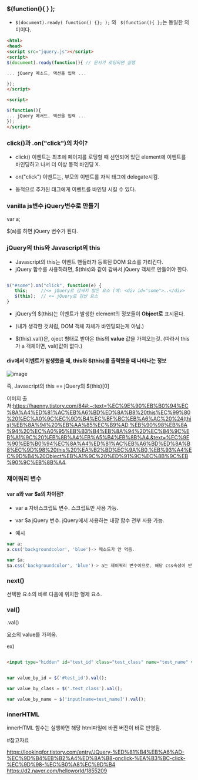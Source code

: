 

###  $(function(){ } );

- ```$(document).ready( function() {}; );``` 와 ``` $(function(){ };```는 동일한 의미이다.

```html
<html>
<head>
<script src="jquery.js"></script>
<script>
$(document).ready(function(){ // 문서가 로딩되면 실행 

... jQuery 메소드, 액션을 입력 ...

});
</script>
```

```html
<script>

$(function(){
... jQuery 메서드, 액션을 입력 ...
});
</script>
```

### click()과 .on("click")의 차이?

- click() 이벤트는 최초에 페이지를 로딩할 때 선언되어 있던 element에 이벤트를 바인딩하고 나서 더 이상 동적 바인딩 X. 
 
- on("click") 이벤트는, 부모의 이벤트를 자식 태그에 delegate시킴. 
 
- 동적으로 추가된 태그에게 이벤트를 바인딩 시킬 수 있다. 




### vanilla js변수 jQuery변수로 만들기
var a;

$(a)를 하면 jQuery 변수가 된다.



### jQuery의 this와 Javascript의 this

- Javascript의 this는 이벤트 핸들러가 등록된 DOM 요소를 가리킨다. 
- jQuery 함수를 사용하려면, $(this)와 같이 감싸서 jQuery 객체로 만들어야 한다.

```javascript 

$("#some").on("click", function(e) {
   this;     //<= jQuery로 감싸지 않은 요소 (예: <div id="some">..</div>
   $(this);  // <= jQuery로 감싼 요소 
}

```

- jQuery의 $(this)는 이벤트가 발생한 element의 정보들이 **Object로** 표시된다. 
- (내가 생각한 것처럼, DOM 객체 자체가 바인딩되는게 아님.)

- $(this).val()은, oject 형태로 받아온 this의 **value** 값을 가져오는것. 
(따라서 this가 a 객체이면, val()값이 없다.)


#### div에서 이벤트가 발생했을 때, this와 $(this)를 출력했을 때 나타나는 정보
![image](https://user-images.githubusercontent.com/15938354/117978001-59d67980-b36c-11eb-83b6-8271551f6e91.png)

즉, Javascript의 this == jQuery의 $(this)[0]

이미지 출처:https://haenny.tistory.com/84#:~:text=%EC%9E%90%EB%B0%94%EC%8A%A4%ED%81%AC%EB%A6%BD%ED%8A%B8%20this%EC%99%80%20%EC%A0%9C%EC%9D%B4%EC%BF%BC%EB%A6%AC%20%24(this)%EB%8A%94%20%EB%AA%85%EC%B9%AD,%EB%90%98%EB%8A%94%20%EC%A0%95%EB%B3%B4%EB%8A%94%20%EC%84%9C%EB%A1%9C%20%EB%8B%A4%EB%A5%B4%EB%8B%A4.&text=%EC%9E%90%EB%B0%94%EC%8A%A4%ED%81%AC%EB%A6%BD%ED%8A%B8%EC%9D%98%20this%20%EA%B2%BD%EC%9A%B0,%EB%93%A4%EC%9D%B4%20Object%EB%A1%9C%20%ED%91%9C%EC%8B%9C%EB%90%9C%EB%8B%A4.



### 제이쿼리 변수

#### var a와 var $a의 차이점?
- var a
 자바스크립트 변수. 스크립트만 사용 가능.

- var $a
  jQuery 변수. jQuery에서 사용하는 내장 함수 전부 사용 가능. 


- 예시
```javascript
var a;
a.css('backgroundcolor', 'blue')-> 메소드가 안 먹음.

var $a;
$a.css('backgroundcolor', 'blue')-> a는 제이쿼리 변수이므로, 해당 css속성이 반영.
```
### next()
선택한 요소의 바로 다음에 위치한 형제 요소.


### val()
.val()

요소의 value를 가져옴.

ex)

```html

<input type="hidden" id="test_id" class="test_class" name="test_name" value="test">

```

```javascript 

var value_by_id = $('#test_id').val();

var value_by_class = $('.test_class').val();

var value_by_name = $('input[name=test_name]').val();

```

### innerHTML 

innerHTML 함수는 실행하면 해당 html파일에 바뀐 버전이 바로 반영됨.


#참고자료

https://lookingfor.tistory.com/entry/JQuery-%ED%81%B4%EB%A6%AD-%EC%9D%B4%EB%B2%A4%ED%8A%B8-onclick-%EA%B3%BC-click-%EC%9D%98-%EC%B0%A8%EC%9D%B4
https://d2.naver.com/helloworld/1855209
